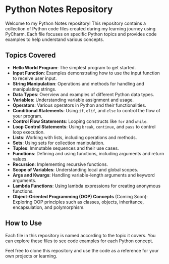 # Python Notes Repository

Welcome to my Python Notes repository! This repository contains a collection of Python code files created during my learning journey using PyCharm. Each file focuses on specific Python topics and provides code examples to help understand various concepts.

## Topics Covered

- **Hello World Program**: The simplest program to get started.
- **Input Function**: Examples demonstrating how to use the input function to receive user input.
- **String Manipulation**: Operations and methods for handling and manipulating strings.
- **Data Types**: Overview and examples of different Python data types.
- **Variables**: Understanding variable assignment and usage.
- **Operators**: Various operators in Python and their functionalities.
- **Conditional Statements**: Using `if`, `elif`, and `else` to control the flow of your program.
- **Control Flow Statements**: Looping constructs like `for` and `while`.
- **Loop Control Statements**: Using `break`, `continue`, and `pass` to control loop execution.
- **Lists**: Working with lists, including operations and methods.
- **Sets**: Using sets for collection manipulation.
- **Tuples**: Immutable sequences and their use cases.
- **Functions**: Defining and using functions, including arguments and return values.
- **Recursion**: Implementing recursive functions.
- **Scope of Variables**: Understanding local and global scopes.
- **Args and Kwargs**: Handling variable-length arguments and keyword arguments.
- **Lambda Functions**: Using lambda expressions for creating anonymous functions.
- **Object-Oriented Programming (OOP) Concepts** (Coming Soon): Exploring OOP principles such as classes, objects, inheritance, encapsulation, and polymorphism.

## How to Use
Each file in this repository is named according to the topic it covers. You can explore these files to see code examples for each Python concept.

Feel free to clone this repository and use the code as a reference for your own projects or learning.

